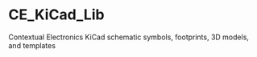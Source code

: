 # CE_KiCad_Lib
Contextual Electronics KiCad schematic symbols, footprints, 3D models, and templates
